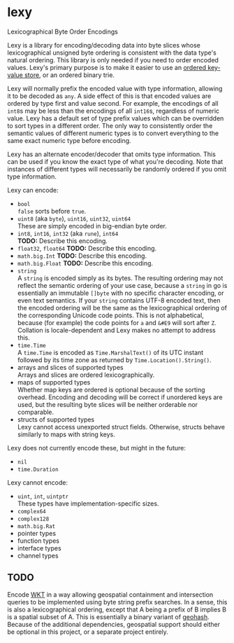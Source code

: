 # lexy

Lexicographical Byte Order Encodings

Lexy is a library for encoding/decoding data into byte slices whose
lexicographical unsigned byte ordering is consistent with the data
type's natural ordering. This library is only needed if you need to
order encoded values. Lexy's primary purpose is to make it easier to
use an [ordered key-value
store](https://en.wikipedia.org/wiki/Ordered_Key-Value_Store), or an
ordered binary trie.

Lexy will normally prefix the encoded value with type information,
allowing it to be decoded as `any`. A side effect of this is that
encoded values are ordered by type first and value second. For
example, the encodings of all `int8`s may be less than the encodings
of all `int16`s, regardless of numeric value. Lexy has a default set
of type prefix values which can be overridden to sort types in a
different order. The only way to consistently order the semantic
values of different numeric types is to convert everything to the same
exact numeric type before encoding.

Lexy has an alternate encoder/decoder that omits type information.
This can be used if you know the exact type of what you're decoding.
Note that instances of different types will necessarily be randomly
ordered if you omit type information.

Lexy can encode:
* `bool`  
  `false` sorts before `true`.
* `uint8` (aka `byte`), `uint16`, `uint32`, `uint64`  
  These are simply encoded in big-endian byte order.
* `int8`, `int16`, `int32` (aka `rune`), `int64`  
  **TODO:** Describe this encoding.
* `float32`, `float64`
  **TODO:** Describe this encoding.
* `math.big.Int`
  **TODO:** Describe this encoding.
* `math.big.Float`
  **TODO:** Describe this encoding.
* `string`  
  A `string` is encoded simply as its bytes. The resulting ordering
  may not reflect the semantic ordering of your use case, because a
  `string` in go is essentially an immutable `[]byte` with no specific
  character encoding, or even text semantics. If your `string`
  contains UTF-8 encoded text, then the encoded ordering will be the
  same as the lexicographical ordering of the corresponding Unicode
  code points. This is not alphabetical, because (for example) the
  code points for `a` and <code>&#E9</code> will sort after `Z`.
  Collation is locale-dependent and Lexy makes no attempt to address
  this.
* `time.Time`  
  A `time.Time` is encoded as `Time.MarshalText()` of its UTC instant
  followed by its time zone as returned by `Time.Location().String()`.
* arrays and slices of supported types  
  Arrays and slices are ordered lexicographically.
* maps of supported types  
  Whether map keys are ordered is optional because of the sorting
  overhead. Encoding and decoding will be correct if unordered keys
  are used, but the resulting byte slices will be neither orderable
  nor comparable.
* structs of supported types  
  Lexy cannot access unexported struct fields. Otherwise, structs
  behave similarly to maps with string keys.

Lexy does not currently encode these, but might in the future:
* `nil`  
* `time.Duration`

Lexy cannot encode:
* `uint`, `int`, `uintptr`  
  These types have implementation-specific sizes.
* `complex64`
* `complex128`
* `math.big.Rat`
* pointer types
* function types
* interface types
* channel types

## TODO

Encode [WKT](https://en.wikipedia.org/wiki/Well-known_text) in a way
allowing geospatial containment and intersection queries to be
implemented using byte string prefix searches. In a sense, this is
also a lexicographical ordering, except that A being a prefix of B
implies B is a spatial subset of A. This is essentially a binary
variant of [geohash](https://en.wikipedia.org/wiki/Geohash). Because
of the additional dependencies, geospatial support should either be
optional in this project, or a separate project entirely.
